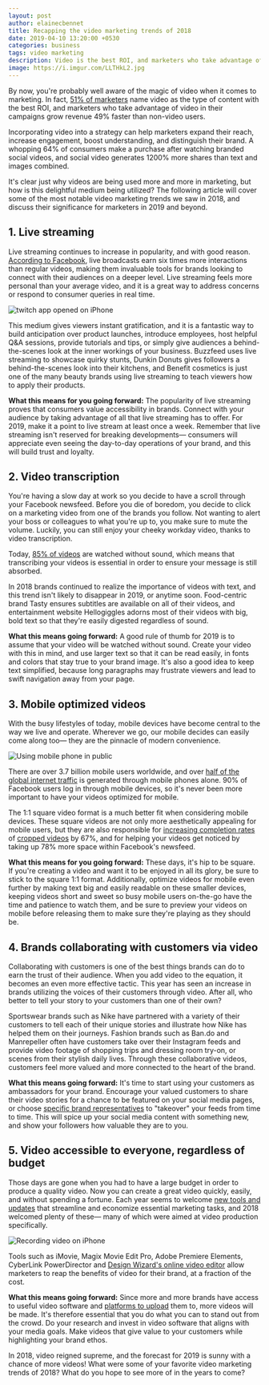 ```yaml
---
layout: post
author: elainecbennet
title: Recapping the video marketing trends of 2018
date: 2019-04-10 13:20:00 +0530
categories: business
tags: video marketing
description: Video is the best ROI, and marketers who take advantage of video in their campaigns grow revenue 49% faster than non-video users.
image: https://i.imgur.com/LLTHkL2.jpg
---
```


By now, you're probably well aware of the magic of video when it comes to marketing. In fact, [51% of marketers](https://www.wordstream.com/blog/ws/2017/03/08/video-marketing-statistics) name video as the type of content with the best ROI, and marketers who take advantage of video in their campaigns grow revenue 49% faster than non-video users.

Incorporating video into a strategy can help marketers expand their reach, increase engagement, boost understanding, and distinguish their brand. A whopping 64% of consumers make a purchase after watching branded social videos, and social video generates 1200% more shares than text and images combined.

It's clear just why videos are being used more and more in marketing, but how is this delightful medium being utilized? The following article will cover some of the most notable video marketing trends we saw in 2018, and discuss their significance for marketers in 2019 and beyond.

## 1. Live streaming

Live streaming continues to increase in popularity, and with good reason. [According to Facebook](https://marketingland.com/longer-facebook-live-streams-mean-engagement-207346), live broadcasts earn six times more interactions than regular videos, making them invaluable tools for brands looking to connect with their audiences on a deeper level. Live streaming feels more personal than your average video, and it is a great way to address concerns or respond to consumer queries in real time.

![twitch app opened on iPhone](https://i.imgur.com/nxHy2SJ.jpg)

This medium gives viewers instant gratification, and it is a fantastic way to build anticipation over product launches, introduce employees, host helpful Q&A sessions, provide tutorials and tips, or simply give audiences a behind-the-scenes look at the inner workings of your business. Buzzfeed uses live streaming to showcase quirky stunts, Dunkin Donuts gives followers a behind-the-scenes look into their kitchens, and Benefit cosmetics is just one of the many beauty brands using live streaming to teach viewers how to apply their products.

**What this means for you going forward:** The popularity of live streaming proves that consumers value accessibility in brands. Connect with your audience by taking advantage of all that live streaming has to offer. For 2019, make it a point to live stream at least once a week. Remember that live streaming isn't reserved for breaking developments— consumers will appreciate even seeing the day-to-day operations of your brand, and this will build trust and loyalty.

## 2. Video transcription

You're having a slow day at work so you decide to have a scroll through your Facebook newsfeed. Before you die of boredom, you decide to click on a marketing video from one of the brands you follow. Not wanting to alert your boss or colleagues to what you're up to, you make sure to mute the volume. Luckily, you can still enjoy your cheeky workday video, thanks to video transcription.

Today, [85% of videos](https://digiday.com/media/silent-world-facebook-video/) are watched without sound, which means that transcribing your videos is essential in order to ensure your message is still absorbed.

In 2018 brands continued to realize the importance of videos with text, and this trend isn't likely to disappear in 2019, or anytime soon. Food-centric brand Tasty ensures subtitles are available on all of their videos, and entertainment website Hellogiggles adorns most of their videos with big, bold text so that they're easily digested regardless of sound.

**What this means going forward:** A good rule of thumb for 2019 is to assume that your video will be watched without sound. Create your video with this in mind, and use larger text so that it can be read easily, in fonts and colors that stay true to your brand image. It's also a good idea to keep text simplified, because long paragraphs may frustrate viewers and lead to swift navigation away from your page.

## 3. Mobile optimized videos

With the busy lifestyles of today, mobile devices have become central to the way we live and operate. Wherever we go, our mobile decides can easily come along too— they are the pinnacle of modern convenience.

![Using mobile phone in public](https://i.imgur.com/bln4geJ.jpg)

There are over 3.7 billion mobile users worldwide, and over [half of the global internet traffic](https://www.statista.com/statistics/241462/global-mobile-phone-website-traffic-share/) is generated through mobile phones alone. 90% of Facebook users log in through mobile devices, so it's never been more important to have your videos optimized for mobile.

The 1:1 square video format is a much better fit when considering mobile devices. These square videos are not only more aesthetically appealing for mobile users, but they are also responsible for [increasing completion rates](https://www.adweek.com/digital/instagrams-box-shaped-videos-are-influencing-facebook-marketers-172490/) of [cropped videos](https://buffer.com/resources/square-video-vs-landscape-video) by 67%, and for helping your videos get noticed by taking up 78% more space within Facebook's newsfeed.

**What this means for you going forward:** These days, it's hip to be square. If you're creating a video and want it to be enjoyed in all its glory, be sure to stick to the square 1:1 format. Additionally, optimize videos for mobile even further by making text big and easily readable on these smaller devices, keeping videos short and sweet so busy mobile users on-the-go have the time and patience to watch them, and be sure to preview your videos on mobile before releasing them to make sure they're playing as they should be.

## 4. Brands collaborating with customers via video

Collaborating with customers is one of the best things brands can do to earn the trust of their audience. When you add video to the equation, it becomes an even more effective tactic. This year has seen an increase in brands utilizing the voices of their customers through video. After all, who better to tell your story to your customers than one of their own?

Sportswear brands such as Nike have partnered with a variety of their customers to tell each of their unique stories and illustrate how Nike has helped them on their journeys. Fashion brands such as Ban.do and Manrepeller often have customers take over their Instagram feeds and provide video footage of shopping trips and dressing room try-on, or scenes from their stylish daily lives. Through these collaborative videos, customers feel more valued and more connected to the heart of the brand.

**What this means going forward:** It's time to start using your customers as ambassadors for your brand. Encourage your valued customers to share their video stories for a chance to be featured on your social media pages, or choose [specific brand representatives](https://lobsterdigitalmarketing.co.uk/how-to-use-instagram-based-influencer-marketing-to-grow-your-ecommerce-sales/) to "takeover" your feeds from time to time. This will spice up your social media content with something new, and show your followers how valuable they are to you.


## 5. Video accessible to everyone, regardless of budget

Those days are gone when you had to have a large budget in order to produce a quality video. Now you can create a great video quickly, easily, and without spending a fortune. Each year seems to welcome [new tools and updates](http://www.markuptrend.com/the-top-ten-website-tools-for-small-businesses/) that streamline and economize essential marketing tasks, and 2018 welcomed plenty of these— many of which were aimed at video production specifically.

![Recording video on iPhone](https://i.imgur.com/sVAEsnb.jpg)

Tools such as iMovie, Magix Movie Edit Pro, Adobe Premiere Elements, CyberLink PowerDirector and [Design Wizard's online video editor](https://www.designwizard.com/online-video-editor) allow marketers to reap the benefits of video for their brand, at a fraction of the cost.

**What this means going forward:** Since more and more brands have access to useful video software and [platforms to upload](https://www.designwizard.com/blog/b2b-tips/video-hosting-sites) them to, more videos will be made. It's therefore essential that you do what you can to stand out from the crowd. Do your research and invest in video software that aligns with your media goals. Make videos that give value to your customers while highlighting your brand ethos.

In 2018, video reigned supreme, and the forecast for 2019 is sunny with a chance of more videos! What were some of your favorite video marketing trends of 2018? What do you hope to see more of in the years to come?
